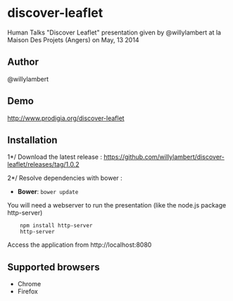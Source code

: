 discover-leaflet
================

Human Talks "Discover Leaflet" presentation given by @willylambert at la Maison Des Projets (Angers) on May, 13 2014

## Author

@willylambert

## Demo

http://www.prodigia.org/discover-leaflet

## Installation

1*/ Download the latest release :
https://github.com/willylambert/discover-leaflet/releases/tag/1.0.2

2*/ Resolve dependencies with bower :
* **Bower**: `bower update`

You will need a webserver to run the presentation (like the node.js package http-server)
```
    npm install http-server
    http-server
```
Access the application from http://localhost:8080

## Supported browsers

* Chrome 
* Firefox
